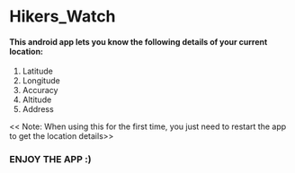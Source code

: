 # Hikers_Watch
#### This android app lets you know the following details of your current location: 
1. Latitude
2. Longitude
3. Accuracy
4. Altitude
5. Address

<< Note: When using this for the first time, you just need to restart the app to get the location details>>

### ENJOY THE APP :)
